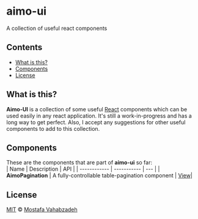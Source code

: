 # aimo-ui

A collection of useful react components

## Contents

- [What is this?](#what-is-this)
- [Components](#components)
- [License](#license)

## What is this?

**Aimo-UI** is a collection of some useful [React][] components which can be used easily in any react application. It's still a work-in-progress and has a long way to get perfect. Also, I accept any suggestions for other useful components to add to this collection.

## Components

These are the components that are part of **aimo-ui** so far:  
| Name | Description | API |
| ------------ | ----------- | --- |
| **AimoPagination** | A fully-controllable table-pagination component | [View][aimo-pagination]|

## License

[MIT][license] © [Mostafa Vahabzadeh][author]

[react]: http://reactjs.org
[aimo-pagination]: docs/AimoPagination.md
[license]: LICENSE
[author]: https://github.com/vah-most
